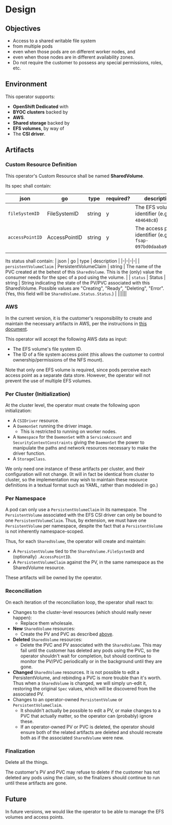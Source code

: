 # Design

## Objectives
- Access to a shared writable file system
- from multiple pods
- even when those pods are on different worker nodes, and
- even when those nodes are in different availability zones.
- Do not require the customer to possess any special permissions, roles, etc.

## Environment
This operator supports:
- **OpenShift Dedicated** with
- **BYOC clusters** backed by
- **AWS**.
- **Shared storage** backed by
- **EFS volumes**, by way of
- The **CSI driver**.

## Artifacts

### Custom Resource Definition
This operator's Custom Resource shall be named **SharedVolume**.

Its spec shall contain:

| json            | go            | type   | required? | description |
|-|-|-|-|-|
| `fileSystemID`  | FileSystemID  | string | y         | The EFS volume identifier (e.g. `fs-484648c8`) |
| `accessPointID` | AccessPointID | string | y         | The access point identifier (e.g. `fsap-097bd0daaba932e64`) |
||||||

Its status shall contain:
| json            | go            | type   | description |
|-|-|-|-|
| `persistentVolumeClaim`  | PersistentVolumeClaim  | string | The name of the PVC created at the behest of this `SharedVolume`. This is the (only) value the consumer needs for the spec of a pod using the volume. |
| `status`                 | Status                 | string | String indicating the state of the PV/PVC associated with this SharedVolume. Possible values are "Creating", "Ready", "Deleting", "Error". (Yes, this field will be `SharedVolume.Status.Status`.) |
||||||

### AWS
In the current version, it is the customer's responsibility to create and maintain the necessary artifacts in AWS, per the
instructions in [this document](https://docs.google.com/document/d/1KdcqZirAdjZ2mJeqOKiMqiNTz4_VVZf7ePD5aB9RVXk).

This operator will accept the following AWS data as input:
- The EFS volume's file system ID.
- The ID of a file system access point (this allows the customer to control ownership/permissions of the NFS mount).

Note that only one EFS volume is required, since pods perceive each access point as a separate data store.
However, the operator will not prevent the use of multiple EFS volumes.

### Per Cluster (Initialization)
At the cluster level, the operator must create the following upon initialization:
- A `CSIDriver` resource.
- A `DaemonSet` running the driver image.
    - This is restricted to running on worker nodes.
- A `Namespace` for the `DaemonSet` with a `ServiceAccount` and `SecurityContextConstraints` giving the
  `DaemonSet` the power to manipulate the paths and network resources necessary to make the driver function.
- A `StorageClass`.

We only need one instance of these artifacts per cluster, and their configuration will not change.
(It will in fact be identical from cluster to cluster, so the implementation may wish to maintain these
resource definitions in a textual format such as YAML, rather than modeled in go.)

### Per Namespace
A pod can only use a `PersistentVolumeClaim` in its namespace.
The `PersistentVolume` associated with the EFS CSI driver can only be bound to one `PersistentVolumeClaim`.
Thus, by extension, we must have one `PersistentVolume` per namespace, despite the fact that a
`PersistentVolume` is not inherently namespace-scoped.

Thus, for each `SharedVolume`, the operator will create and maintain:
- A `PersistentVolume` tied to the `SharedVolume.FileSystemID` and (optionally) `.AccessPointID`.
- A `PersistentVolumeClaim` against the PV, in the same namespace as the SharedVolume resource.

These artifacts will be owned by the operator.

### Reconciliation
On each iteration of the reconciliation loop, the operator shall react to:
- Changes to the cluster-level resources (which should really never happen):
  - Replace them wholesale.
- **New** `SharedVolume` resources:
  - Create the PV and PVC as described [above](#per-namespace).
- **Deleted** `SharedVolume` resources:
  - Delete the PVC and PV associated with the `SharedVolume`.
    This may fail until the customer has deleted any pods using the PVC, so the operator shouldn't wait for completion,
    but should continue to monitor the PV/PVC periodically or in the background until they are gone.
- **Changed** `SharedVolume` resources.
  It is not possible to edit a PersistentVolume, and rebinding a PVC is more trouble than it's worth.
  Thus when a `SharedVolume` is changed, we will simply un-edit it, restoring the original `Spec` values, which will be discovered from the associated PV.
- Changes to an operator-owned `PersistentVolume` or `PersistentVolumeClaim`.
  - It shouldn't actually be possible to edit a PV, or make changes to a PVC that actually matter,
    so the operator can (probably) ignore these.
  - If an operator-owned PV or PVC is deleted, the operator should ensure both of the related artifacts are
    deleted and should recreate both as if the associated `SharedVolume` were new.

### Finalization
Delete all the things.

The customer's PV and PVC may refuse to delete if the customer has not deleted any pods using the claim,
so the finalizers should continue to run until these artifacts are gone.

## Future
In future versions, we would like the operator to be able to manage the EFS volumes and access points.